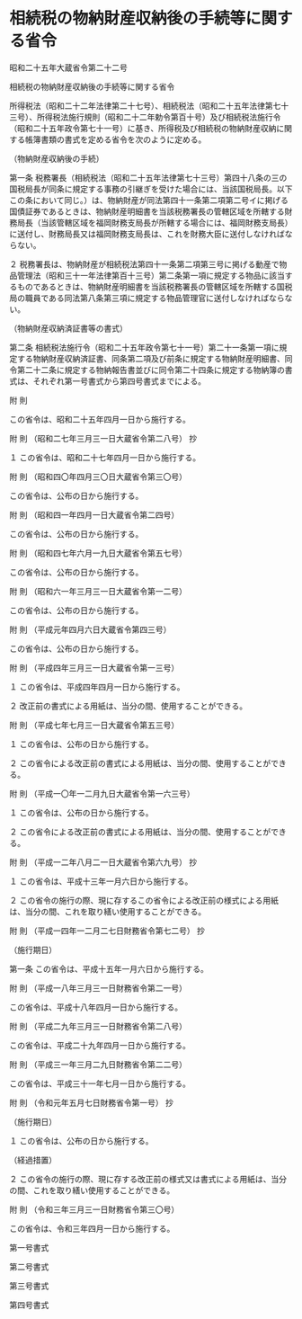 # 相続税の物納財産収納後の手続等に関する省令

昭和二十五年大蔵省令第二十二号

相続税の物納財産収納後の手続等に関する省令

所得税法（昭和二十二年法律第二十七号）、相続税法（昭和二十五年法律第七十三号）、所得税法施行規則（昭和二十二年勅令第百十号）及び相続税法施行令（昭和二十五年政令第七十一号）に基き、所得税及び相続税の物納財産収納に関する帳簿書類の書式を定める省令を次のように定める。

（物納財産収納後の手続）

第一条 税務署長（相続税法（昭和二十五年法律第七十三号）第四十八条の三の国税局長が同条に規定する事務の引継ぎを受けた場合には、当該国税局長。以下この条において同じ。）は、物納財産が同法第四十一条第二項第二号イに掲げる国債証券であるときは、物納財産明細書を当該税務署長の管轄区域を所轄する財務局長（当該管轄区域を福岡財務支局長が所轄する場合には、福岡財務支局長）に送付し、財務局長又は福岡財務支局長は、これを財務大臣に送付しなければならない。

２ 税務署長は、物納財産が相続税法第四十一条第二項第三号に掲げる動産で物品管理法（昭和三十一年法律第百十三号）第二条第一項に規定する物品に該当するものであるときは、物納財産明細書を当該税務署長の管轄区域を所轄する国税局の職員である同法第八条第三項に規定する物品管理官に送付しなければならない。

（物納財産収納済証書等の書式）

第二条 相続税法施行令（昭和二十五年政令第七十一号）第二十一条第一項に規定する物納財産収納済証書、同条第二項及び前条に規定する物納財産明細書、同令第二十二条に規定する物納報告書並びに同令第二十四条に規定する物納簿の書式は、それぞれ第一号書式から第四号書式までによる。

附 則

この省令は、昭和二十五年四月一日から施行する。

附 則 （昭和二七年三月三一日大蔵省令第二八号） 抄

１ この省令は、昭和二十七年四月一日から施行する。

附 則 （昭和四〇年四月三〇日大蔵省令第三〇号）

この省令は、公布の日から施行する。

附 則 （昭和四一年四月一日大蔵省令第二四号）

この省令は、公布の日から施行する。

附 則 （昭和四七年六月一九日大蔵省令第五七号）

この省令は、公布の日から施行する。

附 則 （昭和六一年三月三一日大蔵省令第一二号）

この省令は、公布の日から施行する。

附 則 （平成元年四月六日大蔵省令第四三号）

この省令は、公布の日から施行する。

附 則 （平成四年三月三一日大蔵省令第一三号）

１ この省令は、平成四年四月一日から施行する。

２ 改正前の書式による用紙は、当分の間、使用することができる。

附 則 （平成七年七月三一日大蔵省令第五三号）

１ この省令は、公布の日から施行する。

２ この省令による改正前の書式による用紙は、当分の間、使用することができる。

附 則 （平成一〇年一二月九日大蔵省令第一六三号）

１ この省令は、公布の日から施行する。

２ この省令による改正前の書式による用紙は、当分の間、使用することができる。

附 則 （平成一二年八月二一日大蔵省令第六九号） 抄

１ この省令は、平成十三年一月六日から施行する。

２ この省令の施行の際、現に存するこの省令による改正前の様式による用紙は、当分の間、これを取り繕い使用することができる。

附 則 （平成一四年一二月二七日財務省令第七二号） 抄

（施行期日）

第一条 この省令は、平成十五年一月六日から施行する。

附 則 （平成一八年三月三一日財務省令第二一号）

この省令は、平成十八年四月一日から施行する。

附 則 （平成二九年三月三一日財務省令第二八号）

この省令は、平成二十九年四月一日から施行する。

附 則 （平成三一年三月二九日財務省令第二二号）

この省令は、平成三十一年七月一日から施行する。

附 則 （令和元年五月七日財務省令第一号） 抄

（施行期日）

１ この省令は、公布の日から施行する。

（経過措置）

２ この省令の施行の際、現に存する改正前の様式又は書式による用紙は、当分の間、これを取り繕い使用することができる。

附 則 （令和三年三月三一日財務省令第三〇号）

この省令は、令和三年四月一日から施行する。

第一号書式

[](/./pict/S25F03401000022_2105271705_001.pdf)

第二号書式

[](/./pict/S25F03401000022_2105271705_002.pdf)

第三号書式

[](/./pict/S25F03401000022_2105271705_003.pdf)

第四号書式

[](/./pict/S25F03401000022_2105271705_004.pdf)
